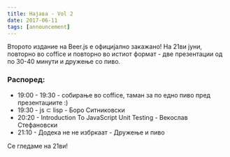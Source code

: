 ```yaml
---
title: Најава - Vol 2
date: 2017-06-11
tags: [announcement]
---
```


Второто издание на Beer.js е официјално закажано! На 21ви јуни, повторно во coffice и повторно во истиот формат - две презентации од по 30-40 минути и дружење со пиво. 

### Распоред:

* 19:00 - 19:30 - собирање во coffice, таман за по едно пиво пред презeнтациите :)
* 19:30 - js ⊂ lisp - Боро Ситниковски
* 20:20 - Introduction To JavaScript Unit Testing - Векослав Стефановски 
* 21:10 - Додека не не избркаат - Дружење и пиво

Се гледаме на 21ви!

